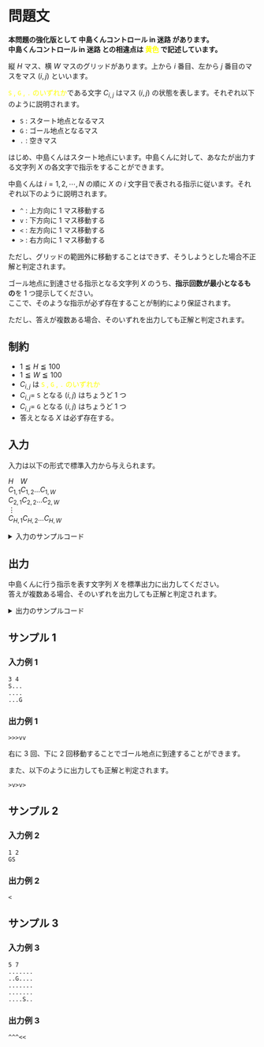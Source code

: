 # 問題文
<strong>
本問題の強化版として 中島くんコントロール in 迷路 があります。<br/>  
中島くんコントロール in 迷路  との相違点は <font color="yellow">黄色</font> で記述しています。
</strong>

<br/>

縦 $H$ マス、横 $W$ マスのグリッドがあります。上から $i$ 番目、左から $j$ 番目のマスをマス $(i, j)$ といいます。

<font color="yellow"> <code>S</code> , <code>G</code> , <code>.</code> のいずれか</font>である文字 $C_{i, j}$ はマス $(i, j)$ の状態を表します。それぞれ以下のように説明されます。

- <code>S</code> : スタート地点となるマス
- <code>G</code> : ゴール地点となるマス
- <code>.</code> : 空きマス

はじめ、中島くんはスタート地点にいます。中島くんに対して、あなたが出力する文字列 $X$ の各文字で指示をすることができます。

中島くんは $i = 1, 2, \cdots, N$ の順に $X$ の $i$ 文字目で表される指示に従います。それぞれ以下のように説明されます。

- <code>^</code> : 上方向に $1$ マス移動する
- <code>v</code> : 下方向に $1$ マス移動する
- <code><</code> : 左方向に $1$ マス移動する
- <code>></code> : 右方向に $1$ マス移動する

ただし、グリッドの範囲外に移動することはできず、そうしようとした場合不正解と判定されます。

ゴール地点に到達させる指示となる文字列 $X$ のうち、**指示回数が最小となるもの**を $1$ つ提示してください。  
ここで、そのような指示が必ず存在することが制約により保証されます。

ただし、答えが複数ある場合、そのいずれを出力しても正解と判定されます。

## 制約
- $1 \leqq H \leqq 100$
- $1 \leqq W \leqq 100$
- $C_{i, j}$ は <font color="yellow"> <code>S</code> , <code>G</code> , <code>.</code> のいずれか</font>
- $C_{i, j} =$ <code>S</code> となる $(i, j)$ はちょうど $1$ つ
- $C_{i, j} =$ <code>G</code> となる $(i, j)$ はちょうど $1$ つ
- 答えとなる $X$ は必ず存在する。

## 入力
入力は以下の形式で標準入力から与えられます。

$H$&emsp;$W$  
$C_{1, 1}C_{1, 2}\ldots C_{1, W}$  
$C_{2, 1}C_{2, 2}\ldots C_{2, W}$  
$\vdots$  
$C_{H, 1}C_{H, 2}\ldots C_{H, W}$  

<details>
<summary>入力のサンプルコード</summary>
<div>
与えられる入力を受け取るコードの一例です。

```py
H, W = map(int, input().split())
C = [list(input()) for _ in range(H)]

# ここからコードを入力してください。
```

```java
import java.util.Scanner;

public class Main {
    public static void main(String[] args) {
        Scanner sc = new Scanner(System.in);

        int H = sc.nextInt();
        int W = sc.nextInt();

        char[][] C = new char[H][W];
        for (int i = 0; i < H; i++) {
            String line = sc.next();
            
            for (int j = 0; j < W; j++) {
                C[i][j] = line.charAt(j);
            }
        }

        /* ここからコードを入力してください。 */
    }
}
```

```cpp
#include <bits/stdc++.h>

using namespace std;

int main() {
    int H, W;
    cin >> H >> W;

    vector<vector<char>> C(H, vector<char>(W));
    for (int i = 0; i < H; i++) {
        string line;
        cin >> line;

        for (int j = 0; j < W; j++) {
            C.at(i).at(j) = line.at(j);
        }
    }

    /* ここからコードを入力してください。 */
}
```
</div>
</details>

## 出力
中島くんに行う指示を表す文字列 $X$ を標準出力に出力してください。  
答えが複数ある場合、そのいずれを出力しても正解と判定されます。

<details>
<summary>出力のサンプルコード</summary>
<div>
文字列 <code>^v<></code> を出力するコードの一例です。

```py
print("^v<>")

```

```java
import java.util.Scanner;

public class Main {
    public static void main(String[] args) {
        System.out.println("^v<>");
    }
}

```

```cpp
#include <bits/stdc++.h>

using namespace std;

int main() {
    cout << "^v<>" << endl;
}
```
</div>
</details>

## サンプル 1
### 入力例 1
```
3 4
S...
....
...G
```

### 出力例 1
```
>>>vv
```

右に $3$ 回、下に $2$ 回移動することでゴール地点に到達することができます。

また、以下のように出力しても正解と判定されます。
```
>v>v>
```

## サンプル 2
### 入力例 2
```
1 2
GS
```

### 出力例 2
```
<
```

## サンプル 3
### 入力例 3
```
5 7
.......
..G....
.......
.......
....S..
```

### 出力例 3
```
^^^<<
```

